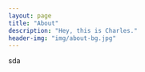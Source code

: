 ```yaml
---
layout: page
title: "About"
description: "Hey, this is Charles."
header-img: "img/about-bg.jpg"
---
```


sda 


